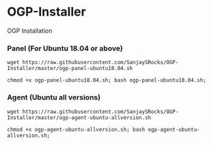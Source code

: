 # OGP-Installer
OGP Installation

### Panel (For Ubuntu 18.04 or above)

`wget https://raw.githubusercontent.com/SanjaySRocks/OGP-Installer/master/ogp-panel-ubuntu18.04.sh`

`chmod +x ogp-panel-ubuntu18.04.sh; bash ogp-panel-ubuntu18.04.sh;`


### Agent (Ubuntu all versions)

`wget https://raw.githubusercontent.com/SanjaySRocks/OGP-Installer/master/ogp-agent-ubuntu-allversion.sh`

`chmod +x ogp-agent-ubuntu-allversion.sh; bash ogp-agent-ubuntu-allversion.sh;`